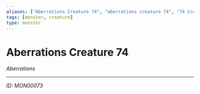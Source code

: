 ```yaml
---
aliases: ["Aberrations Creature 74", "aberrations creature 74", "74 Creature Aberrations"]
tags: [monster, creature]
type: monster
---
```


# Aberrations Creature 74

*Aberrations*

---
*ID: MON00073*